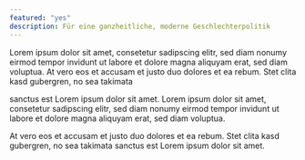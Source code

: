 ```yaml
---
featured: "yes"
description: Für eine ganzheitliche, moderne Geschlechterpolitik
---
```


Lorem ipsum dolor sit amet, consetetur sadipscing elitr, sed diam nonumy eirmod tempor
invidunt ut labore et dolore magna aliquyam erat, sed diam voluptua. At vero eos et
accusam et justo duo dolores et ea rebum. Stet clita kasd gubergren, no sea takimata

sanctus est Lorem ipsum dolor sit amet. Lorem ipsum dolor sit amet, consetetur sadipscing elitr,
sed diam nonumy eirmod tempor invidunt ut labore et dolore magna aliquyam erat, sed diam voluptua.
<!--more-->
At vero eos et accusam et justo duo dolores et ea rebum. Stet clita kasd gubergren, no sea takimata sanctus est 
Lorem ipsum dolor sit amet.

